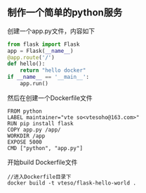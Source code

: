 ## 制作一个简单的python服务

创建一个app.py文件，内容如下
```py
from flask import Flask
app = Flask(__name__)
@app.route('/')
def hello():
    return "hello docker"
if __name__ == '__main__':
    app.run()
```


然后在创建一个Dockerfile文件
```
FROM python
LABEL maintainer="vte so<vtesoho@163.com>"
RUN pip install flask
COPY app.py /app/
WORKDIR /app
EXPOSE 5000
CMD ["python", "app.py"]
```

开始build Dockerfile文件
```
//进入Dockerfile目录下
docker build -t vteso/flask-hello-world .
```



